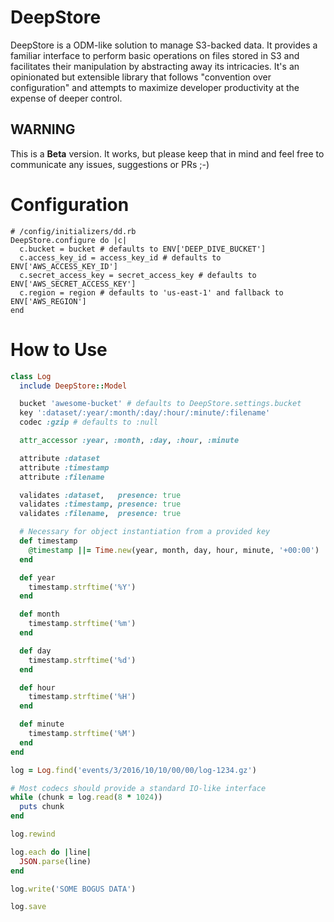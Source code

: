 # DeepStore

DeepStore is a ODM-like solution to manage S3-backed data. It provides a familiar interface to perform basic operations on files stored in S3 and facilitates their manipulation by abstracting away its intricacies. It's an opinionated but extensible library that follows "convention over configuration" and attempts to maximize developer productivity at the expense of deeper control.

## WARNING
This is a **Beta** version. It works, but please keep that in mind and feel free to communicate any issues, suggestions or PRs ;-)

# Configuration

```
# /config/initializers/dd.rb
DeepStore.configure do |c|
  c.bucket = bucket # defaults to ENV['DEEP_DIVE_BUCKET']
  c.access_key_id = access_key_id # defaults to ENV['AWS_ACCESS_KEY_ID']
  c.secret_access_key = secret_access_key # defaults to ENV['AWS_SECRET_ACCESS_KEY']
  c.region = region # defaults to 'us-east-1' and fallback to ENV['AWS_REGION']
end
```

# How to Use

```ruby
class Log
  include DeepStore::Model

  bucket 'awesome-bucket' # defaults to DeepStore.settings.bucket
  key ':dataset/:year/:month/:day/:hour/:minute/:filename'
  codec :gzip # defaults to :null

  attr_accessor :year, :month, :day, :hour, :minute

  attribute :dataset
  attribute :timestamp
  attribute :filename

  validates :dataset,   presence: true
  validates :timestamp, presence: true
  validates :filename,  presence: true

  # Necessary for object instantiation from a provided key
  def timestamp
    @timestamp ||= Time.new(year, month, day, hour, minute, '+00:00')
  end

  def year
    timestamp.strftime('%Y')
  end

  def month
    timestamp.strftime('%m')
  end

  def day
    timestamp.strftime('%d')
  end

  def hour
    timestamp.strftime('%H')
  end

  def minute
    timestamp.strftime('%M')
  end
end

log = Log.find('events/3/2016/10/10/00/00/log-1234.gz')

# Most codecs should provide a standard IO-like interface
while (chunk = log.read(8 * 1024))
  puts chunk
end

log.rewind

log.each do |line|
  JSON.parse(line)
end

log.write('SOME BOGUS DATA')

log.save
```
